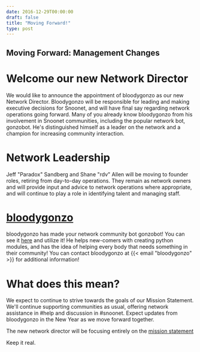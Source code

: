 ```yaml
---
date: 2016-12-29T00:00:00
draft: false
title: "Moving Forward!"
type: post
---
```


## Moving Forward: Management Changes

# Welcome our new Network Director
We would like to announce the appointment of bloodygonzo as our new Network Director.  Bloodygonzo will be responsible for leading and making executive decisions for Snoonet, and will have final say regarding network operations going forward.  Many of you already know bloodygonzo from his involvement in Snoonet communities, including the popular network bot, gonzobot.  He's distinguished himself as a leader on the network and a champion for increasing community interaction.


# Network Leadership
Jeff "Paradox" Sandberg and Shane "rdv" Allen will be moving to founder roles, retiring from day-to-day operations.  They remain as network owners and will provide input and advice to network operations where appropriate, and will continue to play a role in identifying talent and managing staff.

# [bloodygonzo](/bloodygonzo)
bloodygonzo has made your network community bot gonzobot! You can see it [here](/gonzobot) and utilize it! He helps new-comers with creating python modules, and has the idea of helping every body that needs something in their community! You can contact bloodygonzo at {{< email "bloodygonzo" >}} for additional information!

# What does this mean?
We expect to continue to strive towards the goals of our Mission Statement.  We'll continue supporting communities as usual, offering network assistance in #help and discussion in #snoonet.  Expect updates from bloodygonzo in the New Year as we move forward together.

The new network director will be focusing entirely on the [mission statement](/mission-statement)

Keep it real.

